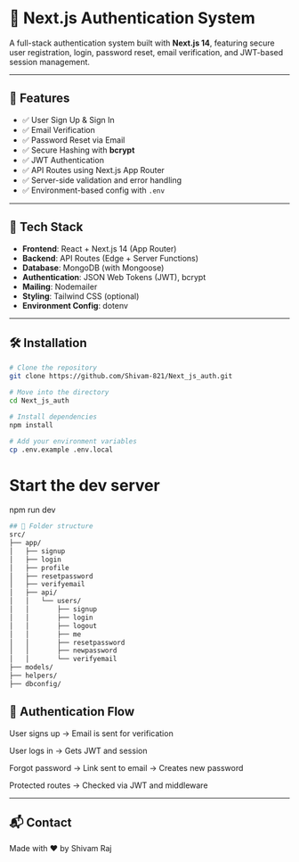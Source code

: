 # 🔐 Next.js Authentication System

A full-stack authentication system built with **Next.js 14**, featuring secure user registration, login, password reset, email verification, and JWT-based session management.

---

## 🚀 Features

- ✅ User Sign Up & Sign In
- ✅ Email Verification
- ✅ Password Reset via Email
- ✅ Secure Hashing with **bcrypt**
- ✅ JWT Authentication
- ✅ API Routes using Next.js App Router
- ✅ Server-side validation and error handling
- ✅ Environment-based config with `.env`

---

## 🧱 Tech Stack

- **Frontend**: React + Next.js 14 (App Router)
- **Backend**: API Routes (Edge + Server Functions)
- **Database**: MongoDB (with Mongoose)
- **Authentication**: JSON Web Tokens (JWT), bcrypt
- **Mailing**: Nodemailer
- **Styling**: Tailwind CSS (optional)
- **Environment Config**: dotenv

---

## 🛠️ Installation

```bash
# Clone the repository
git clone https://github.com/Shivam-821/Next_js_auth.git

# Move into the directory
cd Next_js_auth

# Install dependencies
npm install

# Add your environment variables
cp .env.example .env.local
```

# Start the dev server
npm run dev

```bash
## 📁 Folder structure
src/
├── app/
│   ├── signup
│   ├── login
│   ├── profile
│   ├── resetpassword
│   ├── verifyemail
│   ├── api/
│   │   └── users/
│   │       ├── signup
│   │       ├── login
│   │       ├── logout
│   │       ├── me
│   │       ├── resetpassword
│   │       ├── newpassword
│   │       └── verifyemail
├── models/
├── helpers/
├── dbconfig/
```

## 🔐 Authentication Flow

User signs up → Email is sent for verification

User logs in → Gets JWT and session

Forgot password → Link sent to email → Creates new password

Protected routes → Checked via JWT and middleware

---
## 📬 Contact

Made with ❤️ by Shivam Raj
